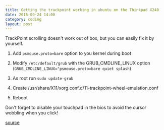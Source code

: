 ```yaml
---
title: Getting the trackpoint working in ubuntu on the Thinkpad X240
date: 2015-09-24 14:00
category: coding
layout: post
---
```



TrackPoint scrolling doesn't work out of box, but you can easily fix it by yourself.

1) Add `psmouse.proto=bare` option to you kernel during boot

2) Modify `/etc/default/grub` with the GRUB_CMDLINE_LINUX option (`GRUB_CMDLINE_LINUX="psmouse.proto=bare quiet splash`)

3) As root run `sudo update-grub`

4) Create /usr/share/X11/xorg.conf.d/11-trackpoint-wheel-emulation.conf

<script src="https://gist.github.com/0atman/b08bee673d6381d7f1f2.js"></script>

5) Reboot

Don't forget to disable your touchpad in the bios to avoid the cursor wobbling when you click!

[source](https://ask.fedoraproject.org/en/question/46089/x240-scroll-with-trackpoint-and-use-fingerprint-reader/)

